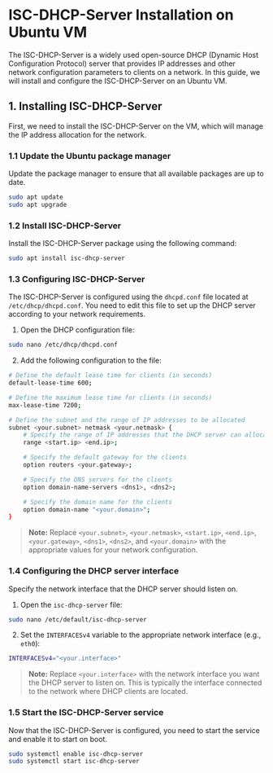# ISC-DHCP-Server Installation on Ubuntu VM

The ISC-DHCP-Server is a widely used open-source DHCP (Dynamic Host Configuration Protocol) server that provides IP addresses and other network configuration parameters to clients on a network. In this guide, we will install and configure the ISC-DHCP-Server on an Ubuntu VM.

## 1. Installing ISC-DHCP-Server

First, we need to install the ISC-DHCP-Server on the VM, which will manage the IP address allocation for the network.

### 1.1 Update the Ubuntu package manager

Update the package manager to ensure that all available packages are up to date.

```bash
sudo apt update
sudo apt upgrade
```

### 1.2 Install ISC-DHCP-Server

Install the ISC-DHCP-Server package using the following command:

```bash
sudo apt install isc-dhcp-server
```

### 1.3 Configuring ISC-DHCP-Server

The ISC-DHCP-Server is configured using the `dhcpd.conf` file located at `/etc/dhcp/dhcpd.conf`. You need to edit this file to set up the DHCP server according to your network requirements.

1. Open the DHCP configuration file:

```bash
sudo nano /etc/dhcp/dhcpd.conf
```

2. Add the following configuration to the file:

```bash
# Define the default lease time for clients (in seconds)
default-lease-time 600;

# Define the maximum lease time for clients (in seconds)
max-lease-time 7200;

# Define the subnet and the range of IP addresses to be allocated
subnet <your.subnet> netmask <your.netmask> {
    # Specify the range of IP addresses that the DHCP server can allocate
    range <start.ip> <end.ip>;

    # Specify the default gateway for the clients
    option routers <your.gateway>;

    # Specify the DNS servers for the clients
    option domain-name-servers <dns1>, <dns2>;

    # Specify the domain name for the clients
    option domain-name "<your.domain>";
}
```
> **Note:** Replace `<your.subnet>`, `<your.netmask>`, `<start.ip>`, `<end.ip>`, `<your.gateway>`, `<dns1>`, `<dns2>`, and `<your.domain>` with the appropriate values for your network configuration.

### 1.4 Configuring the DHCP server interface

Specify the network interface that the DHCP server should listen on.

1. Open the `isc-dhcp-server` file:

```bash
sudo nano /etc/default/isc-dhcp-server
```

2. Set the `INTERFACESv4` variable to the appropriate network interface (e.g., `eth0`):

```bash
INTERFACESv4="<your.interface>"
```

> **Note:** Replace `<your.interface>` with the network interface you want the DHCP server to listen on. This is typically the interface connected to the network where DHCP clients are located.

### 1.5 Start the ISC-DHCP-Server service

Now that the ISC-DHCP-Server is configured, you need to start the service and enable it to start on boot.

```bash
sudo systemctl enable isc-dhcp-server
sudo systemctl start isc-dhcp-server
```